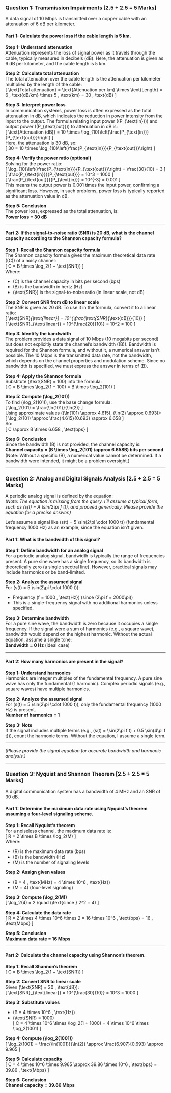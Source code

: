 ### **Question 1: Transmission Impairments [2.5 + 2.5 = 5 Marks]**

A data signal of 10 Mbps is transmitted over a copper cable with an attenuation of 6 dB per kilometer.

#### **Part 1: Calculate the power loss if the cable length is 5 km.**

**Step 1: Understand attenuation**  
Attenuation represents the loss of signal power as it travels through the cable, typically measured in decibels (dB). Here, the attenuation is given as 6 dB per kilometer, and the cable length is 5 km.

**Step 2: Calculate total attenuation**  
The total attenuation over the cable length is the attenuation per kilometer multiplied by the length of the cable:  
\[
\text{Total attenuation} = \text{Attenuation per km} \times \text{Length} = 6 \, \text{dB/km} \times 5 \, \text{km} = 30 \, \text{dB}
\]

**Step 3: Interpret power loss**  
In communication systems, power loss is often expressed as the total attenuation in dB, which indicates the reduction in power intensity from the input to the output. The formula relating input power (\(P_{\text{in}}\)) and output power (\(P_{\text{out}}\)) to attenuation in dB is:  
\[
\text{Attenuation (dB)} = 10 \times \log_{10}\left(\frac{P_{\text{in}}}{P_{\text{out}}}\right)
\]  
Here, the attenuation is 30 dB, so:  
\[
30 = 10 \times \log_{10}\left(\frac{P_{\text{in}}}{P_{\text{out}}}\right)
\]

**Step 4: Verify the power ratio (optional)**  
Solving for the power ratio:  
\[
\log_{10}\left(\frac{P_{\text{in}}}{P_{\text{out}}}\right) = \frac{30}{10} = 3
\]  
\[
\frac{P_{\text{in}}}{P_{\text{out}}} = 10^3 = 1000
\]  
\[
\frac{P_{\text{out}}}{P_{\text{in}}} = 10^{-3} = 0.001
\]  
This means the output power is 0.001 times the input power, confirming a significant loss. However, in such problems, power loss is typically reported as the attenuation value in dB.

**Step 5: Conclusion**  
The power loss, expressed as the total attenuation, is:  
**Power loss = 30 dB**

---

#### **Part 2: If the signal-to-noise ratio (SNR) is 20 dB, what is the channel capacity according to the Shannon capacity formula?**

**Step 1: Recall the Shannon capacity formula**  
The Shannon capacity formula gives the maximum theoretical data rate (\(C\)) of a noisy channel:  
\[
C = B \times \log_2(1 + \text{SNR})
\]  
Where:  
- \(C\) is the channel capacity in bits per second (bps)  
- \(B\) is the bandwidth in hertz (Hz)  
- \(\text{SNR}\) is the signal-to-noise ratio (in linear scale, not dB)

**Step 2: Convert SNR from dB to linear scale**  
The SNR is given as 20 dB. To use it in the formula, convert it to a linear ratio:  
\[
\text{SNR}_{\text{linear}} = 10^{\frac{\text{SNR}_{\text{dB}}}{10}}
\]  
\[
\text{SNR}_{\text{linear}} = 10^{\frac{20}{10}} = 10^2 = 100
\]

**Step 3: Identify the bandwidth**  
The problem provides a data signal of 10 Mbps (10 megabits per second) but does not explicitly state the channel’s bandwidth (\(B\)). Bandwidth is required for the Shannon formula, and without it, a numerical answer isn’t possible. The 10 Mbps is the transmitted data rate, not the bandwidth, which depends on the channel properties and modulation scheme. Since no bandwidth is specified, we must express the answer in terms of \(B\).

**Step 4: Apply the Shannon formula**  
Substitute \(\text{SNR} = 100\) into the formula:  
\[
C = B \times \log_2(1 + 100) = B \times \log_2(101)
\]

**Step 5: Compute \(\log_2(101)\)**  
To find \(\log_2(101)\), use the base change formula:  
\[
\log_2(101) = \frac{\ln(101)}{\ln(2)}
\]  
Using approximate values (\(\ln(101) \approx 4.615\), \(\ln(2) \approx 0.693\)):  
\[
\log_2(101) \approx \frac{4.615}{0.693} \approx 6.658
\]  
So:  
\[
C \approx B \times 6.658 \, \text{bps}
\]

**Step 6: Conclusion**  
Since the bandwidth \(B\) is not provided, the channel capacity is:  
**Channel capacity = \(B \times \log_2(101) \approx 6.658B\) bits per second**  
(Note: Without a specific \(B\), a numerical value cannot be determined. If a bandwidth were intended, it might be a problem oversight.)

---

### **Question 2: Analog and Digital Signals Analysis [2.5 + 2.5 = 5 Marks]**

A periodic analog signal is defined by the equation:  
*(Note: The equation is missing from the query. I’ll assume a typical form, such as \(s(t) = A \sin(2\pi f t)\), and proceed generically. Please provide the equation for a precise answer.)*

Let’s assume a signal like \(s(t) = 5 \sin(2\pi \cdot 1000 t)\) (fundamental frequency 1000 Hz) as an example, since the equation isn’t given.

#### **Part 1: What is the bandwidth of this signal?**

**Step 1: Define bandwidth for an analog signal**  
For a periodic analog signal, bandwidth is typically the range of frequencies present. A pure sine wave has a single frequency, so its bandwidth is theoretically zero (a single spectral line). However, practical signals may include harmonics or be band-limited.

**Step 2: Analyze the assumed signal**  
For \(s(t) = 5 \sin(2\pi \cdot 1000 t)\):  
- Frequency \(f = 1000 \, \text{Hz}\) (since \(2\pi f = 2000\pi\))  
- This is a single-frequency signal with no additional harmonics unless specified.

**Step 3: Determine bandwidth**  
For a pure sine wave, the bandwidth is zero because it occupies a single frequency. If the signal were a sum of harmonics (e.g., a square wave), bandwidth would depend on the highest harmonic. Without the actual equation, assume a single tone:  
**Bandwidth = 0 Hz** (ideal case)

---

#### **Part 2: How many harmonics are present in the signal?**

**Step 1: Understand harmonics**  
Harmonics are integer multiples of the fundamental frequency. A pure sine wave has only the fundamental (1 harmonic). Complex periodic signals (e.g., square waves) have multiple harmonics.

**Step 2: Analyze the assumed signal**  
For \(s(t) = 5 \sin(2\pi \cdot 1000 t)\), only the fundamental frequency (1000 Hz) is present.  
**Number of harmonics = 1**

**Step 3: Note**  
If the signal includes multiple terms (e.g., \(s(t) = \sin(2\pi f t) + 0.5 \sin(4\pi f t)\)), count the harmonic terms. Without the equation, I assume a single term.

---

*(Please provide the signal equation for accurate bandwidth and harmonic analysis.)*

---

### **Question 3: Nyquist and Shannon Theorem [2.5 + 2.5 = 5 Marks]**

A digital communication system has a bandwidth of 4 MHz and an SNR of 30 dB.

#### **Part 1: Determine the maximum data rate using Nyquist’s theorem assuming a four-level signaling scheme.**

**Step 1: Recall Nyquist’s theorem**  
For a noiseless channel, the maximum data rate is:  
\[
R = 2 \times B \times \log_2(M)
\]  
Where:  
- \(R\) is the maximum data rate (bps)  
- \(B\) is the bandwidth (Hz)  
- \(M\) is the number of signaling levels

**Step 2: Assign given values**  
- \(B = 4 \, \text{MHz} = 4 \times 10^6 \, \text{Hz}\)  
- \(M = 4\) (four-level signaling)

**Step 3: Compute \(\log_2(M)\)**  
\[
\log_2(4) = 2 \quad (\text{since } 2^2 = 4)
\]

**Step 4: Calculate the data rate**  
\[
R = 2 \times 4 \times 10^6 \times 2 = 16 \times 10^6 \, \text{bps} = 16 \, \text{Mbps}
\]

**Step 5: Conclusion**  
**Maximum data rate = 16 Mbps**

---

#### **Part 2: Calculate the channel capacity using Shannon’s theorem.**

**Step 1: Recall Shannon’s theorem**  
\[
C = B \times \log_2(1 + \text{SNR})
\]

**Step 2: Convert SNR to linear scale**  
Given \(\text{SNR} = 30 \, \text{dB}\):  
\[
\text{SNR}_{\text{linear}} = 10^{\frac{30}{10}} = 10^3 = 1000
\]

**Step 3: Substitute values**  
- \(B = 4 \times 10^6 \, \text{Hz}\)  
- \(\text{SNR} = 1000\)  
\[
C = 4 \times 10^6 \times \log_2(1 + 1000) = 4 \times 10^6 \times \log_2(1001)
\]

**Step 4: Compute \(\log_2(1001)\)**  
\[
\log_2(1001) = \frac{\ln(1001)}{\ln(2)} \approx \frac{6.907}{0.693} \approx 9.965
\]

**Step 5: Calculate capacity**  
\[
C = 4 \times 10^6 \times 9.965 \approx 39.86 \times 10^6 \, \text{bps} = 39.86 \, \text{Mbps}
\]

**Step 6: Conclusion**  
**Channel capacity = 39.86 Mbps**
